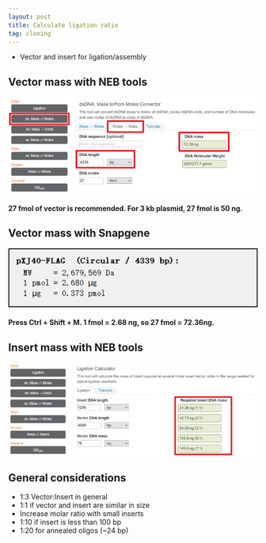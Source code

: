 ```yaml
---
layout: post
title: Calculate ligation ratio
tag: cloning
---
```


- Vector and insert for ligation/assembly

<!--more-->

## Vector mass with NEB tools

![img](https://raw.githubusercontent.com/tosingfung/images/master/image-753607.png)

#### 27 fmol of vector is recommended. For 3 kb plasmid, 27 fmol is 50 ng.

## **Vector mass with Snapgene**

![img](https://raw.githubusercontent.com/tosingfung/images/master/image-754649.png)

#### Press Ctrl + Shift + M. 1 fmol = 2.68 ng, so 27 fmol = 72.36ng.

## Insert mass with NEB tools

![img](https://raw.githubusercontent.com/tosingfung/images/master/image-755548.png)

## General considerations

- 1:3 Vector:Insert in general
- 1:1 if vector and insert are similar in size
- Increase molar ratio with small inserts
- 1:10 if insert is less than 100 bp
- 1:20 for annealed oligos (~24 bp)
